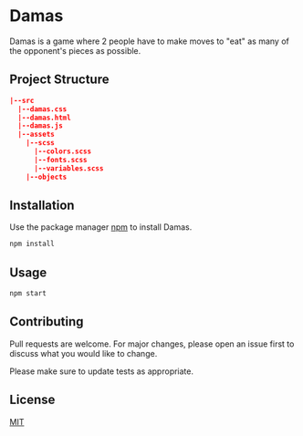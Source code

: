 # Damas

Damas is a game where 2 people have to make moves to "eat" as many of the opponent's pieces as possible.

## Project Structure

```json
|--src
  |--damas.css
  |--damas.html
  |--damas.js
  |--assets
    |--scss
      |--colors.scss
      |--fonts.scss
      |--variables.scss
    |--objects
```

## Installation

Use the package manager [npm](https://www.npmjs.com/get-npm) to install Damas.

```bash
npm install
```

## Usage

```bash
npm start
```

## Contributing

Pull requests are welcome. For major changes, please open an issue first to discuss what you would like to change.

Please make sure to update tests as appropriate.

## License

[MIT](https://choosealicense.com/licenses/mit/)